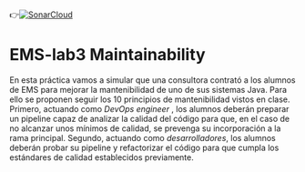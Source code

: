 :point_right:[![SonarCloud](https://github.com/javilaiz/trabajo3-localizacion-covid/actions/workflows/main.yml/badge.svg)](https://github.com/javilaiz/trabajo3-localizacion-covid/actions/workflows/main.yml)

# EMS-lab3 Maintainability

En esta práctica vamos a simular que una consultora contrató a los alumnos de EMS para mejorar la mantenibilidad de uno de sus sistemas Java. Para ello se proponen seguir los 10 principios de mantenibilidad vistos en clase. Primero, actuando como *DevOps engineer* , los alumnos deberán preparar un pipeline capaz de analizar la calidad del código para que, en el caso de no alcanzar unos mínimos de calidad, se prevenga su incorporación a la rama principal. Segundo, actuando como *desarrolladores*, los alumnos deberán probar su pipeline y refactorizar el código para que cumpla los estándares de calidad establecidos previamente. 
